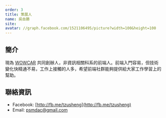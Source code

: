 ```yaml
---
order: 3
title: 策展人
name: 吳自勝
site:
avatar: //graph.facebook.com/1521106495/picture?width=100&height=100
---
```


<!-- 這邊應該放介紹 -->

## 簡介
現為 [WOWCAR](http://wowcar.tw) 共同創辦人，非資訊相關科系的前端人。前端入門容易，但技術變化快精通不易，工作上接觸的人多，希望前端社群能夠提供給大家工作學習上的幫助。

## 聯絡資訊
+ Facebook: [http://fb.me/tzusheng](http://fb.me/tzusheng)
+ Email: psmdac@gmail.com
